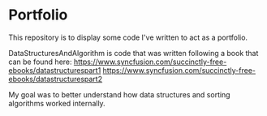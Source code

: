 # Portfolio
This repository is to display some code I've written to act as a portfolio. 

DataStructuresAndAlgorithm is code that was written following a book that can be found here:
https://www.syncfusion.com/succinctly-free-ebooks/datastructurespart1
https://www.syncfusion.com/succinctly-free-ebooks/datastructurespart2

My goal was to better understand how data structures and sorting algorithms worked internally.
